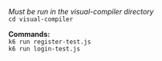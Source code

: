 _Must be run in the visual-compiler directory_  
`cd visual-compiler`  
  
**Commands:**  
`k6 run register-test.js  `  
`k6 run login-test.js  `
